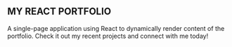 ## MY REACT PORTFOLIO

A single-page application using React to dynamically render content of the portfolio. Check it out my recent projects and connect with me today!
